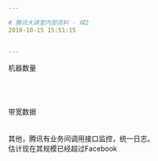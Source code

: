 ```yaml
---

# 腾讯大讲堂内部资料 - 续2
2010-10-15 15:51:15


---
```



<p>机器数量<br />
    <br />
    <img src="http://fmn.rrimg.com/fmn054/20101015/1545/b_large_2cNc_086c001716865c40.jpg" alt=""><br />
    <br />
    <br />
    <img src="http://fmn.rrimg.com/fmn053/20101015/1545/b_large_kbwW_782a00117e025c44.jpg" alt=""><br />
    <br />
带宽数据<br />
    <br />
    <img src="http://fmn.rrimg.com/fmn050/20101015/1545/b_large_itrw_7c9d00105ac45c3f.jpg" alt=""><br />
    <br />
其他，腾讯有业务间调用接口监控，统一日志。<br />
估计现在其规模已经超过Facebook</p>
